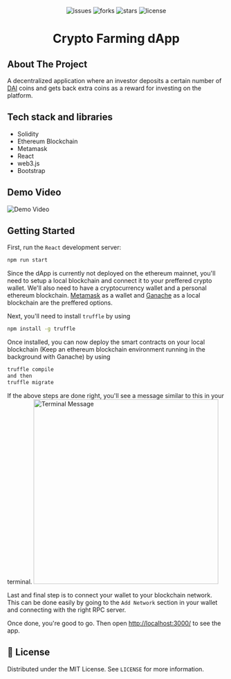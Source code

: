<p align="center">
  <img alt="issues" src="https://img.shields.io/github/issues/niiischall/crypto-farming"/>
  <img alt="forks" src="https://img.shields.io/github/forks/niiischall/crypto-farming" />
  <img alt="stars" src="https://img.shields.io/github/stars/niiischall/crypto-farming" />
  <img alt="license" src="https://img.shields.io/github/license/niiischall/crypto-farming" />
</p>

<p align="center">
  <h1 align="center">Crypto Farming dApp</h1>
</p>

## About The Project
A decentralized application where an investor deposits a certain number of [DAI](https://makerdao.com/en/) coins and gets back extra coins as a reward for investing on the platform.

## Tech stack and libraries
 - Solidity
 - Ethereum Blockchain
 - Metamask
 - React
 - web3.js
 - Bootstrap

## Demo Video
![Demo Video](https://user-images.githubusercontent.com/45312239/149637255-4b2675ce-fa6a-47d4-b700-587c3e0afee7.gif)


## Getting Started
First, run the `React` development server:
```bash
npm run start
```
Since the dApp is currently not deployed on the ethereum mainnet, you'll need to setup a local blockchain and connect it to your preffered crypto wallet. We'll also need to have a cryptocurrency wallet and a personal ethereum blockchain. [Metamask](https://metamask.io/download.html) as a wallet and [Ganache](https://trufflesuite.com/ganache) as a local blockchain are the preffered options.

Next, you'll need to install `truffle` by using 
```bash
npm install -g truffle
```
Once installed, you can now deploy the smart contracts on your local blockchain (Keep an ethereum blockchain environment running in the background with Ganache) by using
```bash
truffle compile
and then
truffle migrate
```
If the above steps are done right, you'll see a message similar to this in your terminal.
<img width="427" alt="Terminal Message" src="https://user-images.githubusercontent.com/45312239/149636504-64c502a5-afc8-474d-befa-02127c0b75ce.png">

Last and final step is to connect your wallet to your blockchain network. This can be done easily by going to the `Add Network` section in your wallet and connecting with the right RPC server.

Once done, you're good to go. Then open [http://localhost:3000/](http://localhost:3000/) to see the app.


## 📝 License
Distributed under the MIT License. See `LICENSE` for more information.


